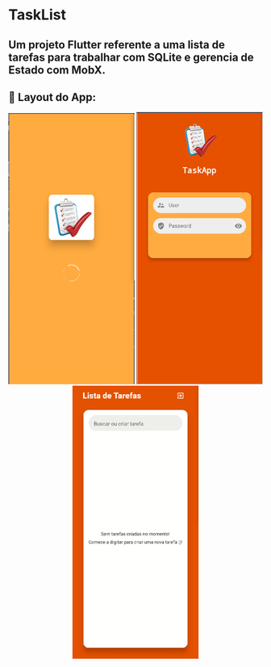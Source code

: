 # TaskList
## Um projeto Flutter referente a uma lista de tarefas para trabalhar com SQLite e gerencia de Estado com MobX.

## 🎨 Layout do App:
<p align="center">
<img src="assets/splash_print.png" width="250px">
<img src="assets/login_print_screen.png" width="250px">
<img src="assets/func.gif" width="250px">
</p>


